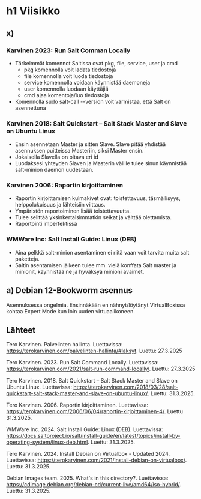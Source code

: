 # h1 Viisikko
## x)
### Karvinen 2023: Run Salt Comman Locally
- Tärkeimmät komennot Saltissa ovat pkg, file, service, user ja cmd
  - pkg komennolla voit ladata tiedostoja
  - file komennolla voit luoda tiedostoja
  - service komennolla voidaan käynnistää daemoneja
  - user komennolla luodaan käyttäjiä
  - cmd ajaa komentoja/luo tiedostoja
- Komennolla sudo salt-call --version voit varmistaa, että Salt on asennettuna

### Karvinen 2018: Salt Quickstart – Salt Stack Master and Slave on Ubuntu Linux
- Ensin asennetaan Master ja sitten Slave. Slave pitää yhdistää asennuksen puitteissa Masteriin, siksi Master ensin.
- Jokaisella Slavella on oltava eri id
- Luodaksesi yhteyden Slaven ja Masterin välille tulee sinun käynnistää salt-minion daemon uudestaan.

### Karvinen 2006: Raportin kirjoittaminen
- Raportin kirjoittamisen kulmakivet ovat: toistettavuus, täsmällisyys, helppolukuisuus ja lähteisiin viittaus.
- Ympäristön raportoiminen lisää toistettavuutta.
- Tulee selittää yksinkertaisimmatkin seikat ja välttää olettamista.
- Raportointi imperfektissä

### WMWare Inc: Salt Install Guide: Linux (DEB)
- Aina pelkkä salt-minion asentaminen ei riitä vaan voit tarvita muita salt paketteja.
- Saltin asentamisen jälkeen tulee mm. vielä konffata Salt master ja minionit, käynnistää ne ja hyväksyä minioni avaimet.

## a) Debian 12-Bookworm asennus
Asennuksessa ongelmia. Ensinnäkään en nähnyt/löytänyt VirtualBoxissa kohtaa Expert Mode kun loin uuden virtuaalikoneen. 

## Lähteet
Tero Karvinen. Palvelinten hallinta. Luettavissa: https://terokarvinen.com/palvelinten-hallinta/#laksyt. Luettu: 27.3.2025

Tero Karvinen. 2023. Run Salt Command Locally. Luettavissa: https://terokarvinen.com/2021/salt-run-command-locally/. Luettu: 27.3.2025

Tero Karvinen. 2018. Salt Quickstart – Salt Stack Master and Slave on Ubuntu Linux. Luettavissa: https://terokarvinen.com/2018/03/28/salt-quickstart-salt-stack-master-and-slave-on-ubuntu-linux/. Luettu: 31.3.2025.

Tero Karvinen. 2006. Raportin kirjoittaminen. Luettavissa: https://terokarvinen.com/2006/06/04/raportin-kirjoittaminen-4/. Luettu 31.3.2025.

WMWare Inc. 2024. Salt Install Guide: Linux (DEB). Luettavissa: https://docs.saltproject.io/salt/install-guide/en/latest/topics/install-by-operating-system/linux-deb.html. Luettu: 31.3.2025.

Tero Karvinen. 2024. Install Debian on Virtualbox - Updated 2024. Luettavissa: https://terokarvinen.com/2021/install-debian-on-virtualbox/. Luettu: 31.3.2025.

Debian Images team. 2025. What's in this directory?. Luettavissa: https://cdimage.debian.org/debian-cd/current-live/amd64/iso-hybrid/. Luettu: 31.3.2025.
